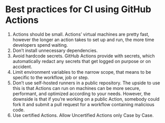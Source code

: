 # Best practices for CI using GitHub Actions

1. Actions should be small. Actions’ virtual machines are pretty fast, however the longer an action takes to set up and
run, the more time developers spend waiting.
2. Don’t install unnecessary dependencies.
3. Avoid hardcode secrets. GitHub Actions provide with secrets, which automatically redact any secrets
that get logged on purpose or on accident.
4. Limit environment variables to the narrow scope, that means to be specific to the workflow, job or step.
5. Don’t use self-hosted runners in a public repository. The upside to use this is that Actions can run on machines can be more secure, performant, and optimized according to your needs. However, the downside is that if you’re working on a public Action, somebody could fork it and submit a pull request for a workflow containing malicious code.
6. Use certified Actions. Allow Uncertified Actions only Case by Case.